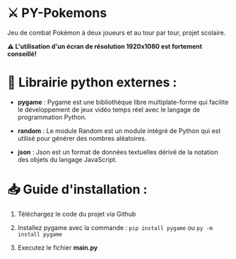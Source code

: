 # ⚔️ PY-Pokemons
Jeu de combat Pokémon à deux joueurs et au tour par tour, projet scolaire.

**⚠️ L'utilisation d'un écran de résolution 1920x1080 est fortement conseillé!**

# 💾 Librairie python externes :
* **pygame** : Pygame est une bibliothèque libre multiplate-forme qui facilite le développement de jeux vidéo temps réel avec le langage de programmation Python.

* **random** : Le module Random est un module intégré de Python qui est utilisé pour générer des nombres aléatoires.

* **json** : Json est un format de données textuelles dérivé de la notation des objets du langage JavaScript.

# 📥 Guide d'installation :

1) Téléchargez le code du projet via Github

2) Installez pygame avec la commande : `pip install pygame` ou `py -m install pygame`

3) Executez le fichier **main.py**

